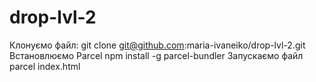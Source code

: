# drop-lvl-2
Клонуємо файл: git clone git@github.com:maria-ivaneiko/drop-lvl-2.git
Встановлюємо Parcel npm install -g parcel-bundler
Запускаємо файл parcel index.html
